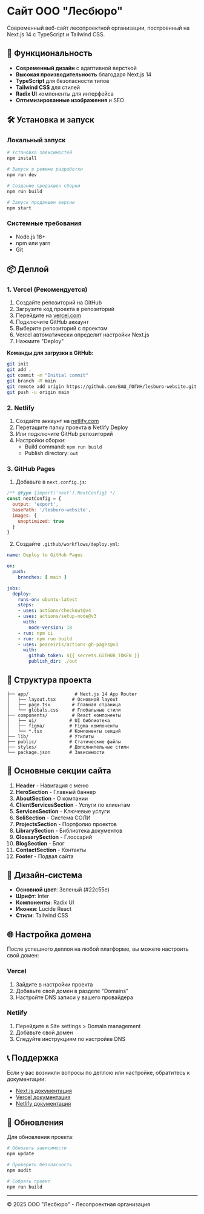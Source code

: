 # Сайт ООО "Лесбюро"

Современный веб-сайт лесопроектной организации, построенный на Next.js 14 с TypeScript и Tailwind CSS.

## 🚀 Функциональность

- **Современный дизайн** с адаптивной версткой
- **Высокая производительность** благодаря Next.js 14
- **TypeScript** для безопасности типов
- **Tailwind CSS** для стилей
- **Radix UI** компоненты для интерфейса
- **Оптимизированные изображения** и SEO

## 🛠 Установка и запуск

### Локальный запуск

```bash
# Установка зависимостей
npm install

# Запуск в режиме разработки
npm run dev

# Создание продакшен сборки
npm run build

# Запуск продакшен версии
npm start
```

### Системные требования

- Node.js 18+ 
- npm или yarn
- Git

## 📦 Деплой

### 1. Vercel (Рекомендуется)

1. Создайте репозиторий на GitHub
2. Загрузите код проекта в репозиторий
3. Перейдите на [vercel.com](https://vercel.com)
4. Подключите GitHub аккаунт
5. Выберите репозиторий с проектом
6. Vercel автоматически определит настройки Next.js
7. Нажмите "Deploy"

**Команды для загрузки в GitHub:**
```bash
git init
git add .
git commit -m "Initial commit"
git branch -M main
git remote add origin https://github.com/ВАШ_ЛОГИН/lesburo-website.git
git push -u origin main
```

### 2. Netlify

1. Создайте аккаунт на [netlify.com](https://netlify.com)
2. Перетащите папку проекта в Netlify Deploy
3. Или подключите GitHub репозиторий
4. Настройки сборки:
   - Build command: `npm run build`
   - Publish directory: `out`

### 3. GitHub Pages

1. Добавьте в `next.config.js`:
```javascript
/** @type {import('next').NextConfig} */
const nextConfig = {
  output: 'export',
  basePath: '/lesburo-website',
  images: {
    unoptimized: true
  }
}
```

2. Создайте `.github/workflows/deploy.yml`:
```yaml
name: Deploy to GitHub Pages

on:
  push:
    branches: [ main ]

jobs:
  deploy:
    runs-on: ubuntu-latest
    steps:
    - uses: actions/checkout@v4
    - uses: actions/setup-node@v3
      with:
        node-version: 18
    - run: npm ci
    - run: npm run build
    - uses: peaceiris/actions-gh-pages@v3
      with:
        github_token: ${{ secrets.GITHUB_TOKEN }}
        publish_dir: ./out
```

## 🔧 Структура проекта

```
├── app/                 # Next.js 14 App Router
│   ├── layout.tsx      # Основной layout
│   ├── page.tsx        # Главная страница
│   └── globals.css     # Глобальные стили
├── components/         # React компоненты
│   ├── ui/            # UI библиотека
│   ├── figma/         # Figma компоненты
│   └── *.tsx          # Компоненты секций
├── lib/               # Утилиты
├── public/            # Статические файлы
├── styles/            # Дополнительные стили
└── package.json       # Зависимости
```

## 📝 Основные секции сайта

1. **Header** - Навигация с меню
2. **HeroSection** - Главный баннер
3. **AboutSection** - О компании
4. **ClientServicesSection** - Услуги по клиентам
5. **ServicesSection** - Ключевые услуги
6. **SoliSection** - Система СОЛИ
7. **ProjectsSection** - Портфолио проектов
8. **LibrarySection** - Библиотека документов
9. **GlossarySection** - Глоссарий
10. **BlogSection** - Блог
11. **ContactSection** - Контакты
12. **Footer** - Подвал сайта

## 🎨 Дизайн-система

- **Основной цвет**: Зеленый (#22c55e)
- **Шрифт**: Inter
- **Компоненты**: Radix UI
- **Иконки**: Lucide React
- **Стили**: Tailwind CSS

## 🌐 Настройка домена

После успешного деплоя на любой платформе, вы можете настроить свой домен:

### Vercel
1. Зайдите в настройки проекта
2. Добавьте свой домен в разделе "Domains"
3. Настройте DNS записи у вашего провайдера

### Netlify
1. Перейдите в Site settings > Domain management
2. Добавьте свой домен
3. Следуйте инструкциям по настройке DNS

## 📞 Поддержка

Если у вас возникли вопросы по деплою или настройке, обратитесь к документации:

- [Next.js документация](https://nextjs.org/docs)
- [Vercel документация](https://vercel.com/docs)
- [Netlify документация](https://docs.netlify.com)

## 🔄 Обновления

Для обновления проекта:

```bash
# Обновить зависимости
npm update

# Проверить безопасность
npm audit

# Собрать проект
npm run build
```

---

© 2025 ООО "Лесбюро" - Лесопроектная организация